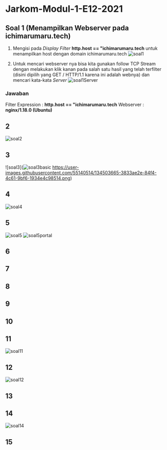 # Jarkom-Modul-1-E12-2021
## Soal 1 (Menampilkan Webserver pada ichimarumaru.tech)
1. Mengisi pada *Display Filter* **http.host == "ichimarumaru.tech** untuk menampilkan host dengan domain ichimarumaru.tech
![soal1](https://user-images.githubusercontent.com/55140514/134492368-c9acdedd-b9d5-4173-9985-47c23252fa72.png)

2. Untuk mencari webserver nya bisa kita gunakan follow TCP Stream dengan melakukan klik kanan pada salah satu hasil yang telah terfilter (disini dipilih yang GET / HTTP/1.1 karena ini adalah webnya) dan mencari kata-kata *Server*
![soal1Server](https://user-images.githubusercontent.com/55140514/134492375-f04a2029-289a-4ae0-847f-ffc8943e6053.png)

### Jawaban
Filter Expression : **http.host == "ichimarumaru.tech**
Webserver : **nginx/1.18.0 (Ubuntu)**

## 2
![soal2](https://user-images.githubusercontent.com/55140514/134503631-aa2f8b01-6e88-4d89-9ace-4a659c3abcc4.png)

## 3
![soal3](![soal3basic](https://user-images.githubusercontent.com/55140514/134680374-bb8b83cf-1b89-4803-8dc0-1bd3c0e8da6d.png)
https://user-images.githubusercontent.com/55140514/134503665-3833ae2e-84f4-4c61-9bf6-1934e4c98514.png)

## 4
![soal4](https://user-images.githubusercontent.com/55140514/134679265-356b552a-5984-4964-b9a1-a3381d66e6dc.png)


## 5
![soal5](https://user-images.githubusercontent.com/55140514/134503749-80f58677-a09a-4585-a040-239f26eccc5b.png)
![soal5portal](https://user-images.githubusercontent.com/55140514/134680387-f49aade5-b050-41e2-b005-05791641d708.png)

## 6

## 7
## 8
## 9
## 10
## 11
![soal11](https://user-images.githubusercontent.com/55140514/134503854-a805092d-5706-47f8-b343-73a898334b3b.png)

## 12
![soal12](https://user-images.githubusercontent.com/55140514/134503887-0ad07ed6-c8f2-4165-b586-e03ffabbc02b.png)

## 13

## 14
![soal14](https://user-images.githubusercontent.com/55140514/134504096-2bc2fea0-e91b-41fc-89c2-48b1f2cc4784.png)

## 15
